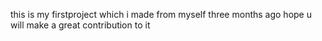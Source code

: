 this is my firstproject which i made from myself three months ago
hope u will make a great contribution to it
